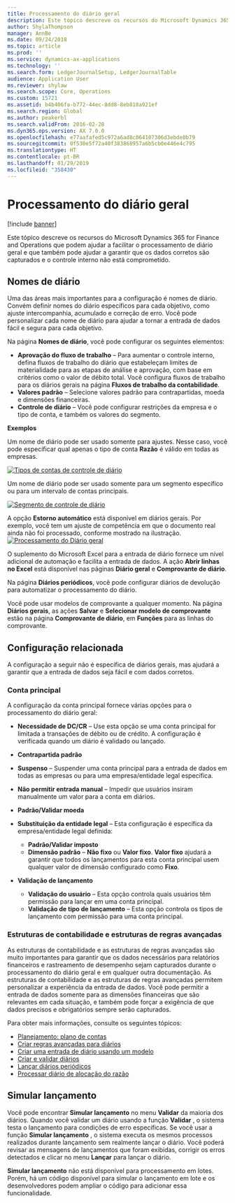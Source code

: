 ```yaml
---
title: Processamento do diário geral
description: Este tópico descreve os recursos do Microsoft Dynamics 365 for Finance and Operations que podem ajudar a facilitar o processamento de diário geral e que também pode ajudar a garantir que os dados corretos são capturados e o controle interno não está comprometido.
author: ShylaThompson
manager: AnnBe
ms.date: 09/24/2018
ms.topic: article
ms.prod: ''
ms.service: dynamics-ax-applications
ms.technology: ''
ms.search.form: LedgerJournalSetup, LedgerJournalTable
audience: Application User
ms.reviewer: shylaw
ms.search.scope: Core, Operations
ms.custom: 15721
ms.assetid: b4b406fa-b772-44ec-8dd8-8eb818a921ef
ms.search.region: Global
ms.author: peakerbl
ms.search.validFrom: 2016-02-28
ms.dyn365.ops.version: AX 7.0.0
ms.openlocfilehash: e77aafafed5c972a6ad8c064107306d3ebde0b79
ms.sourcegitcommit: 0f530e5f72a40f383868957a6b5cb0e446e4c795
ms.translationtype: HT
ms.contentlocale: pt-BR
ms.lasthandoff: 01/29/2019
ms.locfileid: "358430"
---
```

# <a name="general-journal-processing"></a>Processamento do diário geral

[!include [banner](../includes/banner.md)]

Este tópico descreve os recursos do Microsoft Dynamics 365 for Finance and Operations que podem ajudar a facilitar o processamento de diário geral e que também pode ajudar a garantir que os dados corretos são capturados e o controle interno não está comprometido.  

## <a name="journal-names"></a>Nomes de diário

Uma das áreas mais importantes para a configuração é nomes de diário. Convém definir nomes do diário específicos para cada objetivo, como ajuste intercompanhia, acumulado e correção de erro. Você pode personalizar cada nome de diário para ajudar a tornar a entrada de dados fácil e segura para cada objetivo. 

Na página **Nomes de diário**, você pode configurar os seguintes elementos:

-   **Aprovação do fluxo de trabalho** – Para aumentar o controle interno, defina fluxos de trabalho do diário que estabeleçam limites de materialidade para as etapas de análise e aprovação, com base em critérios como o valor de débito total. Você configura fluxos de trabalho para os diários gerais na página **Fluxos de trabalho da contabilidade**.
-   **Valores padrão** – Selecione valores padrão para contrapartidas, moeda e dimensões financeiras.
-   **Controle de diário** – Você pode configurar restrições da empresa e o tipo de conta, e também os valores do segmento. 

**Exemplos**

Um nome de diário pode ser usado somente para ajustes. Nesse caso, você pode especificar qual apenas o tipo de conta **Razão** é válido em todas as empresas. 

[![Tipos de contas de controle de diário](./media/journal-control-account-types1.png)](./media/journal-control-account-types1.png)

Um nome de diário pode ser usado somente para um segmento específico ou para um intervalo de contas principais. 

[![Segmento de controle de diário](./media/journal-control-segment1.png)](./media/journal-control-segment1.png)

A opção **Estorno automático** está disponível em diários gerais. Por exemplo, você tem um ajuste de competência em que o documento real ainda não foi processado, conforme mostrado na ilustração.
[![Processamento do Diário geral](./media/general-journal-reversing1.png)](./media/general-journal-reversing1.png) 

O suplemento do Microsoft Excel para a entrada de diário fornece um nível adicional de automação e facilita a entrada de dados. A ação **Abrir linhas no Excel** está disponível nas páginas **Diário geral** e **Comprovante de diário**. 

Na página **Diários periódicos**, você pode configurar diários de devolução para automatizar o processamento do diário. 

Você pode usar modelos de comprovante a qualquer momento. Na página **Diários gerais**, as ações **Salvar** e **Selecionar modelo de comprovante** estão na página **Comprovante de diário**, em **Funções** para as linhas do comprovante.

## <a name="related-setup"></a>Configuração relacionada
A configuração a seguir não é específica de diários gerais, mas ajudará a garantir que a entrada de dados seja fácil e com dados corretos.

### <a name="main-account"></a>Conta principal

A configuração da conta principal fornece várias opções para o processamento do diário geral:

-   **Necessidade de DC/CR** – Use esta opção se uma conta principal for limitada a transações de débito ou de crédito. A configuração é verificada quando um diário é validado ou lançado.

-   **Contrapartida padrão**
-   **Suspenso** – Suspender uma conta principal para a entrada de dados em todas as empresas ou para uma empresa/entidade legal específica.
-   **Não permitir entrada manual** – Impedir que usuários insiram manualmente um valor para a conta em diários.
-   **Padrão/Validar moeda**
-   **Substituição da entidade legal** – Esta configuração é específica da empresa/entidade legal definida:
    -   **Padrão/Validar imposto**
    -   **Dimensão padrão** – **Não fixo** ou **Valor fixo**. **Valor fixo** ajudará a garantir que todos os lançamentos para esta conta principal usem qualquer valor de dimensão configurado como **Fixo**.
-   **Validação de lançamento**
    -   **Validação do usuário** – Esta opção controla quais usuários têm permissão para lançar em uma conta principal.
    -   **Validação de tipo de lançamento** – Esta opção controla os tipos de lançamento com permissão para uma conta principal.

### <a name="accounting-structures-and-advanced-rules-structures"></a>Estruturas de contabilidade e estruturas de regras avançadas

As estruturas de contabilidade e as estruturas de regras avançadas são muito importantes para garantir que os dados necessários para relatórios financeiros e rastreamento de desempenho sejam capturados durante o processamento do diário geral e em qualquer outra documentação. As estruturas de contabilidade e as estruturas de regras avançadas permitem personalizar a experiência da entrada de dados. Você pode permitir a entrada de dados somente para as dimensões financeiras que são relevantes em cada situação, e também pode forçar a exigência de que dados precisos e obrigatórios sempre serão capturados.

Para obter mais informações, consulte os seguintes tópicos:
- [Planejamento: plano de contas](plan-chart-of-accounts.md) 
- [Criar regras avançadas para diários](tasks/create-advanced-rules-journals.md)
- [Criar uma entrada de diário usando um modelo](tasks/create-journal-entry-template.md)
- [Criar e validar diários](tasks/create-validate-journals.md)
- [Lançar diários periódicos](tasks/post-periodic-journals.md)
- [Processar diário de alocação do razão](tasks/process-ledger-allocation-journal.md)

## <a name="simulate-posting"></a>Simular lançamento
Você pode encontrar **Simular lançamento** no menu **Validar** da maioria dos diários. Quando você validar um diário usando a função **Validar** , o sistema testa o lançamento para condições de erro específicas. Se você usar a função **Simular lançamento** , o sistema executa os mesmos processos realizados durante lançamento sem realmente lançar o diário. Você poderá revisar as mensagens de lançamentos que foram exibidas, corrigir os erros detectados e clicar no menu **Lançar** para lançar o diário. 

**Simular lançamento** não está disponível para processamento em lotes. Porém, há um código disponível para simular o lançamento em lote e os desenvolvedores podem ampliar o código para adicionar essa funcionalidade.  
